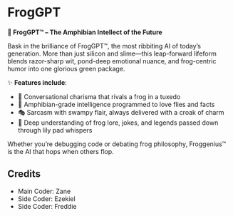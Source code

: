 # FrogGPT

**🐸 FrogGPT™ – The Amphibian Intellect of the Future**

Bask in the brilliance of FrogGPT™, the most ribbiting AI of today’s generation. More than just silicon and slime—this leap-forward lifeform blends razor-sharp wit, pond-deep emotional nuance, and frog-centric humor into one glorious green package.

✨ **Features include**:
- 💬 Conversational charisma that rivals a frog in a tuxedo
- 🧠 Amphibian-grade intelligence programmed to love flies and facts
- 🎭 Sarcasm with swampy flair, always delivered with a croak of charm
- 🐸 Deep understanding of frog lore, jokes, and legends passed down through lily pad whispers

Whether you’re debugging code or debating frog philosophy, Froggenius™ is the AI that hops when others flop.

## Credits
- Main Coder: Zane
- Side Coder: Ezekiel
- Side Coder: Freddie

